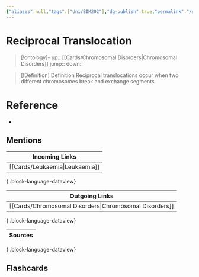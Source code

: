 ```yaml
---
{"aliases":null,"tags":["Uni/BIM202"],"dg-publish":true,"permalink":"/cards/reciprocal-translocation/","dgPassFrontmatter":true}
---
```


# Reciprocal Translocation

> [!ontology]-
> up:: [[Cards/Chromosomal Disorders\|Chromosomal Disorders]]
> jump:: 
> down:: 

> [!Definition] Definition
> Reciprocal translocations occur when two different chromosomes break and exchange segments.

# Reference

- 

## Mentions

| Incoming Links                    |
| --------------------------------- |
| [[Cards/Leukaemia\|Leukaemia]] |

{ .block-language-dataview}

| Outgoing Links                                            |
| --------------------------------------------------------- |
| [[Cards/Chromosomal Disorders\|Chromosomal Disorders]] |

{ .block-language-dataview}

| Sources |
| ------- |

{ .block-language-dataview}

## Flashcards